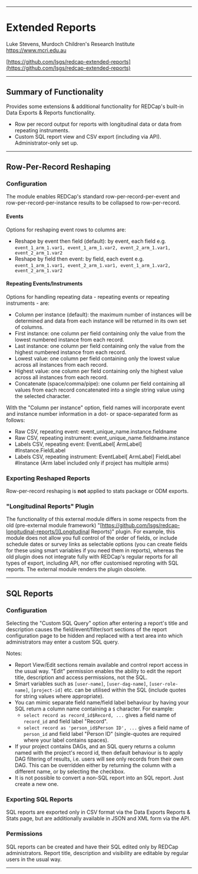 ********************************************************************************
# Extended Reports

Luke Stevens, Murdoch Children's Research Institute https://www.mcri.edu.au

[https://github.com/lsgs/redcap-extended-reports](https://github.com/lsgs/redcap-extended-reports)
********************************************************************************
## Summary of Functionality

Provides some extensions & additional functionality for REDCap's built-in Data Exports & Reports functionality.
- Row per record output for reports with longitudinal data or data from repeating instruments.
- Custom SQL report view and CSV export (including via API). Administrator-only set up.

********************************************************************************
## Row-Per-Record Reshaping
### Configuration
The module enables REDCap's standard row-per-record-per-event and row-per-record-per-instance results to be collapsed to row-per-record.

#### Events
Options for reshaping event rows to columns are:
* Reshape by event then field (default): by event, each field e.g.  `event_1_arm_1.var1, event_1_arm_1.var2, event_2_arm_1.var1, event_2_arm_1.var2`
* Reshape by field then event: by field, each event e.g.  `event_1_arm_1.var1, event_2_arm_1.var1, event_1_arm_1.var2, event_2_arm_1.var2`

#### Repeating Events/Instruments
Options for handling repeating data - repeating events or repeating instruments - are:
* Column per instance (default): the maximum number of instances will be determined and data from each instance will be returned in its own set of columns.
* First instance: one column per field containing only the value from the lowest numbered instance from each record.
* Last instance: one column per field containing only the value from the highest numbered instance from each record. 
* Lowest value: one column per field containing only the lowest value across all instances from each record.
* Highest value: one column per field containing only the highest value across all instances from each record. 
* Concatenate (space/comma/pipe): one column per field containing all values from each record concatenated into a single string value using the selected character.

With the "Column per instance" option, field names will incorporate event and instance number information in a dot- or space-separated form as follows:
* Raw CSV, repeating event: event_unique_name.instance.fieldname
* Raw CSV, repeating instrument: event_unique_name.fieldname.instance
* Labels CSV, repeating event: EventLabel\[ ArmLabel\] #Instance.FieldLabel
* Labels CSV, repeating instrument: EventLabel\[ ArmLabel\] FieldLabel #Instance
(Arm label included only if project has multiple arms)

### Exporting Reshaped Reports
Row-per-record reshaping is **not** applied to stats package or ODM exports.

### "Longitudinal Reports" Plugin
The functionality of this external module differs in some respects from the old (pre-external module framework) "[https://github.com/lsgs/redcap-longitudinal-reports/](Longitudinal Reports)" plugin. For example, this module does not allow you full control of the order of fields, or include schedule dates or survey links as selectable options (you can create fields for these using smart variables if you need them in reports), whereas the old plugin does not integrate fully with REDCap's regular reports for all types of export, including API, nor offer customised reproting with SQL reports. The external module renders the plugin obsolete.

********************************************************************************
## SQL Reports 
### Configuration
Selecting the "Custom SQL Query" option after entering a report's title and description causes the field/event/filter/sort sections of the report configuration page to be hidden and replaced with a text area into which administrators may enter a custom SQL query.

Notes:
* Report View/Edit sections remain available and control report access in the usual way. "Edit" permission enables the ability to edit the report title, description and access permissions, not the SQL.
* Smart variables such as `[user-name]`, `[user-dag-name]`, `[user-role-name]`, `[project-id]` etc. can be utilised within the SQL (include quotes for string values where appropriate).
* You can mimic separate field name/field label behaviour by having your SQL return a column name containing a `$` character. For example:
  * `select record as record_id$Record, ...` gives a field name of `record_id` and field label "Record".
  * `select record as 'person_id$Person ID', ...` gives a field name of `person_id` and field label "Person ID" (single-quotes are required where your label contains spaces).
* If your project contains DAGs, and an SQL query returns a column named with the project's record id, then default behaviour is to apply DAG filtering of results, i.e. users will see only records from their own DAG. This can be overridden either by returning the column with a different name, or by selecting the checkbox.
* It is not possible to convert a non-SQL report into an SQL report. Just create a new one.

### Exporting SQL Reports 
SQL reports are exported only in CSV format via the Data Exports Reports & Stats page, but are additionally available in JSON and XML form via the API.

### Permissions 
SQL reports can be created and have their SQL edited only by REDCap administrators. Report title, description and visibility are editable by regular users in the usual way.
********************************************************************************